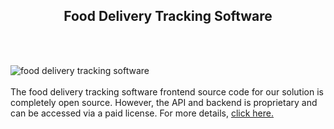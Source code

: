 <h2 style="text-align:center">Food Delivery Tracking Software</h2><br/><br/>

![food delivery tracking software](https://admin.ninjascode.com/wp-content/uploads/2025/repoImages/Raymond/19.webp) <br/><br/>The food delivery tracking software frontend source code for our solution is completely open source. However, the API and backend is proprietary and can be accessed via a paid license. For more details, <a href="https://enatega.com/?utm_source=github&utm_medium=repo&utm_campaign=raymond-food-delivery-tracking-software" target="_blank">click here.</a>

